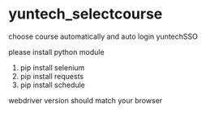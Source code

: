 # yuntech_selectcourse
choose course automatically  and auto login yuntechSSO

please install python module
1. pip install selenium
2. pip install requests
3. pip install schedule

webdriver version should match your browser

